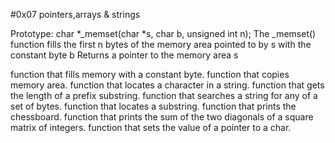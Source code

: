 #0x07 pointers,arrays & strings

Prototype: char *_memset(char *s, char b, unsigned int n);
The _memset() function fills the first n bytes of the memory area pointed to by s with the constant byte b
Returns a pointer to the memory area s

function that fills memory with a constant byte.
function that copies memory area.
function that locates a character in a string.
function that gets the length of a prefix substring.
function that searches a string for any of a set of bytes.
function that locates a substring.
function that prints the chessboard.
function that prints the sum of the two diagonals of a square matrix of integers.
function that sets the value of a pointer to a char.



